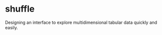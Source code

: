 shuffle
=======

Designing an interface to explore multidimensional tabular data quickly and easily.
